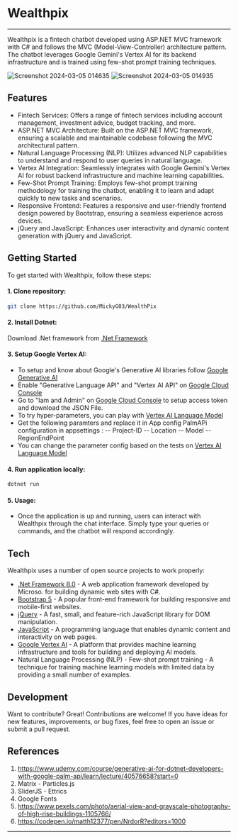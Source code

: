 # Wealthpix
---

Wealthpix is a fintech chatbot developed using ASP.NET MVC framework with C# and follows the MVC (Model-View-Controller) architecture pattern. The chatbot leverages Google Gemini's Vertex AI for its backend infrastructure and is trained using few-shot prompt training techniques.

![Screenshot 2024-03-05 014635](https://github.com/MickyG03/Wealthpix/assets/76037226/1f2f8664-9936-4452-b28c-1c034a45a9f8)
![Screenshot 2024-03-05 014935](https://github.com/MickyG03/Wealthpix/assets/76037226/a0baccf8-91b1-4980-af79-28b71e5d071c)


## Features

- Fintech Services: Offers a range of fintech services including account management, investment advice, budget tracking, and more.
- ASP.NET MVC Architecture: Built on the ASP.NET MVC framework, ensuring a scalable and maintainable codebase following the MVC architectural pattern.
- Natural Language Processing (NLP): Utilizes advanced NLP capabilities to understand and respond to user queries in natural language.
- Vertex AI Integration: Seamlessly integrates with Google Gemini's Vertex AI for robust backend infrastructure and machine learning capabilities.
- Few-Shot Prompt Training: Employs few-shot prompt training methodology for training the chatbot, enabling it to learn and adapt quickly to new tasks and scenarios.
- Responsive Frontend: Features a responsive and user-friendly frontend design powered by Bootstrap, ensuring a seamless experience across devices.
- jQuery and JavaScript: Enhances user interactivity and dynamic content generation with jQuery and JavaScript.

## Getting Started
To get started with Wealthpix, follow these steps:

#### 1. Clone repository: 
```sh
git clone https://github.com/MickyG03/WealthPix
```
#### 2. Install Dotnet: 
Download .Net framework from [.Net Framework]

#### 3. Setup Google Vertex AI: 
- To setup and know about Google's Generative AI libraries follow [Google Generative AI]
- Enable "Generative Language API" and "Vertex AI API" on [Google Cloud Console]
- Go to "Iam and Admin" on [Google Cloud Console] to setup access token and download the JSON File. 
- To try hyper-parameters, you can play with [Vertex AI Language Model]
- Get the following paramters and replace it in App config PalmAPi configuration in appsettings : 
-- Project-ID
-- Location
-- Model
-- RegionEndPoint
- You can change the parameter config based on the tests on [Vertex AI Language Model]

#### 4. Run application locally:
```sh
dotnet run
```

#### 5. Usage:
- Once the application is up and running, users can interact with Wealthpix through the chat interface. Simply type your queries or commands, and the chatbot will respond accordingly.

## Tech
Wealthpix uses a number of open source projects to work properly:

- [.Net Framework 8.0] - A web application framework developed by Microso. for building dynamic web sites with C#.
- [Bootstrap 5] -  A popular front-end framework for building responsive and mobile-first websites.
- [jQuery] - A fast, small, and feature-rich JavaScript library for DOM manipulation.
- [JavaScript] - A programming language that enables dynamic content and interactivity on web pages.
- [Google Vertex AI] - A platform that provides machine learning infrastructure and tools for building and deploying AI models.
- Natural Language Processing (NLP) - Few-shot prompt training - A technique for training machine learning models with limited data by providing a small number of examples.

## Development

Want to contribute? Great!
Contributions are welcome! If you have ideas for new features, improvements, or bug fixes, feel free to open an issue or submit a pull request.

## References

1. https://www.udemy.com/course/generative-ai-for-dotnet-developers-with-google-palm-api/learn/lecture/40576658?start=0
2. Matrix - Particles.js
3. SliderJS - Ettrics
4. Google Fonts
5. https://www.pexels.com/photo/aerial-view-and-grayscale-photography-of-high-rise-buildings-1105766/
6. https://codepen.io/matth12377/pen/NrdorR?editors=1000
---

[//]: # (These are reference links used in the body of this note and get stripped out when the markdown processor does its job. There is no need to format nicely because it shouldn't be seen. Thanks SO - http://stackoverflow.com/questions/4823468/store-comments-in-markdown-syntax)

   [.Net Framework ]: <https://dotnet.microsoft.com/en-us/download>
   [.Net Framework 8.0 ]: <https://dotnet.microsoft.com/en-us/download>
   [Google Generative AI]: <https://cloud.google.com/vertex-ai/generative-ai/docs/learn/overview>
   [Google Cloud Console]: <https://console.cloud.google.com/>
   [Vertex AI Language Model]: <https://console.cloud.google.com/projectselector2/vertex-ai/generative/language>
   [Google Vertex AI]: <https://cloud.google.com/vertex-ai?hl=en>
   [jQuery]: <http://jquery.com>
   [Bootstrap 5]: <https://getbootstrap.com/docs/5.0/getting-started/introduction/>
   [Javascript]: <https://www.javascript.com/>
